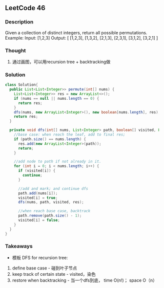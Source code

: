 ## LeetCode 46

### Description
Given a collection of distinct integers, return all possible permutations. Example:
Input: [1,2,3] Output:
[
[1,2,3], [1,3,2], [2,1,3], [2,3,1], [3,1,2], [3,2,1]
]

### Thought
1. 通过画图，可以用recursion tree + backtracking做



### Solution
```java
class Solution{
  public List<List<Integer>> permute(int[] nums) {
    List<List<Integer>> res = new ArrayList<>();
    if (nums == null || nums.length == 0) {
      return res;
    }
    dfs(nums, new ArrayList<Integer>(), new boolean[nums.length], res);
    return res;
  }

  private void dfs(int[] nums, List<Integer> path, boolean[] visited, List<List<Integer>> res){
    //base case: when reach the leaf, add to final res;
    if (path.size() == nums.length) {
      res.add(new ArrayList<Integer>(path));
      return;
    }

    //add node to path if not already in it.
    for (int i = 0; i < nums.length; i++) {
      if (visited[i]) {
        continue;
      }

      //add and mark; and continue dfs
      path.add(nums[i]);
      visited[i] = true;
      dfs(nums, path, visited, res);

      //when reach base case, backtrack
      path.remove(path.size() - 1);
      visited[i] = false;
    }
  }
}
```

### Takeaways
* 模板 DFS for recursion tree:
1. define base case - 碰到叶子节点
2. keep track of certain state - visited，染色
3. restore when backtracking - 当一个dfs到底，
time O(n!)； space O（n）
